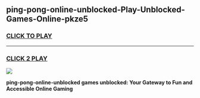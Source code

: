 
## ping-pong-online-unblocked-Play-Unblocked-Games-Online-pkze5
<h3>
<a href="https://premium76.site?title=ping-pong-online-unblocked&ref=25A">CLICK TO PLAY</a></h3>
<hr>

<h3>
<a href="https://premium76.site?title=ping-pong-online-unblocked&ref=25A">CLICK 2 PLAY</a>
  
</h3>

<a href="https://premium76.site?title=ping-pong-online-unblocked&ref=25A"><img src="https://clearcache.store/games.png"></a>


**ping-pong-online-unblocked games unblocked: Your Gateway to Fun and Accessible Online Gaming**
